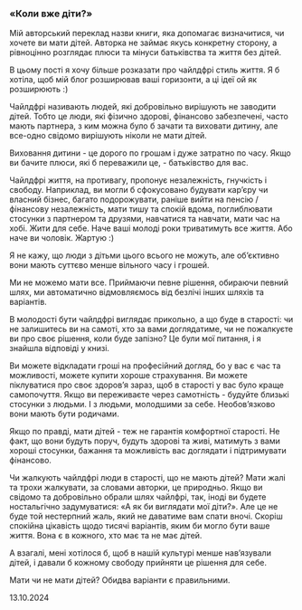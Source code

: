### «Коли вже діти?»

Мій авторський переклад назви книги, яка допомагає визначитися, чи хочете ви мати дітей. Авторка не займає якусь конкретну сторону, а рівноцінно розглядає плюси та мінуси батьківства та життя без дітей. 

В цьому пості я хочу більше розказати про чайлдфрі стиль життя. Я б хотіла, щоб мій блог розширював ваші горизонти, а ці ідеї ой як розширюють :) 

Чайлдфрі називають людей, які добровільно вирішують не заводити дітей. Тобто це люди, які фізично здорові, фінансово забезпечені, часто мають партнера, з ким можна було б зачати та виховати дитину, але все-одно свідомо вирішують ніколи не мати дітей. 

Виховання дитини - це дорого по грошам і дуже затратно по часу. Якщо ви бачите плюси, які б переважили це, - батьківство для вас. 

Чайлдфрі життя, на противагу, пропонує незалежність, гнучкість і свободу. Наприклад, ви могли б сфокусовано будувати карʼєру чи власний бізнес, багато подорожувати, раніше вийти на пенсію / фінансову незалежність, мати тишу та спокій вдома, поглиблювати стосунки з партнером та друзями, навчатися та навчати, мати час на хобі. Жити для себе. Наче ваші молоді роки триватимуть все життя. Або наче ви чоловік. Жартую :)

Я не кажу, що люди з дітьми цього всього не можуть, але обʼєктивно вони мають суттєво менше вільного часу і грошей. 

Ми не можемо мати все. Приймаючи певне рішення, обираючи певний шлях, ми автоматично відмовляємось від безлічі інших шляхів та варіантів.

В молодості бути чайлдфрі виглядає прикольно, а що буде в старості: чи не залишитесь ви на самоті, хто за вами доглядатиме, чи не пожалкуєте ви про своє рішення, коли буде запізно? Це були мої питання, і я знайшла відповіді у книзі. 

Ви можете відкладати гроші на професійний догляд, бо у вас є час та можливості, можете купити хороше страхування. Ви можете піклуватися про своє здоровʼя зараз, щоб в старості у вас було краще самопочуття. Якщо ви переживаєте через самотність - будуйте близькі стосунки з людьми. І з людьми, молодшими за себе. Необовʼязково вони мають бути родичами. 

Якщо по правді, мати дітей - теж не гарантія комфортної старості. Не факт, що вони будуть поруч, будуть здорові та живі, матимуть з вами хороші стосунки, бажання та можливість вас доглядати і підтримувати фінансово. 

Чи жалкують чайлдфрі люди в старості, що не мають дітей? Мати жалі та трохи жалкувати, за словами авторки, це природньо. Якщо ви свідомо та добровільно обрали шлях чайлфрі, так, іноді ви будете ностальгічно задумуватися: «А як би виглядати мої діти?». Але це не буде той нестерпний жаль, який не даватиме вам спати вночі. Скоріш спокійна цікавість щодо тисячі варіантів, яким би могло бути ваше життя. Вона є в кожного, хто має та не має дітей. 

А взагалі, мені хотілося б, щоб в нашій культурі менше навʼязували дітей, і давали б кожному свободу прийняти це рішення для себе. 

Мати чи не мати дітей? Обидва варіанти є правильними. 

13.10.2024
